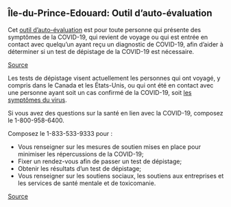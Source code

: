 ## Île-du-Prince-Edouard: Outil d’auto-évaluation

Cet [outil d’auto-évaluation](https://www.princeedwardisland.ca/fr/service/autoevaluation-covid-19) est pour toute personne qui présente des symptômes de la COVID-19, qui revient de voyage ou qui est entrée en contact avec quelqu’un ayant reçu un diagnostic de COVID-19, afin d’aider à déterminer si un test de dépistage de la COVID-19 est nécessaire.

[Source](https://www.princeedwardisland.ca/fr/service/autoevaluation-covid-19)

Les tests de dépistage visent actuellement les personnes qui ont voyagé, y compris dans le Canada et les États-Unis, ou qui ont été en contact avec une personne ayant soit un cas confirmé de la COVID-19, soit [les symptômes du virus](https://www.princeedwardisland.ca/fr/information/sante-et-mieux-etre/propos-de-la-covid-19-coronavirus).

Si vous avez des questions sur la santé en lien avec la COVID-19, composez le 1-800-958-6400.

Composez le 1-833-533-9333 pour :
- Vous renseigner sur les mesures de soutien mises en place pour minimiser les répercussions de la COVID-19;
- Fixer un rendez-vous afin de passer un test de dépistage;
- Obtenir les résultats d’un test de dépistage;
- Vous renseigner sur les soutiens sociaux, les soutiens aux entreprises et les services de santé mentale et de toxicomanie.

[Source](https://www.princeedwardisland.ca/fr/information/sante-et-mieux-etre/questions-au-sujet-covid-19)
